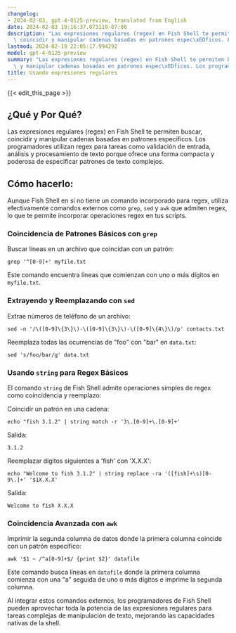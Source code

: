 ```yaml
---
changelog:
- 2024-02-03, gpt-4-0125-preview, translated from English
date: 2024-02-03 19:16:37.073119-07:00
description: "Las expresiones regulares (regex) en Fish Shell te permiten buscar,\
  \ coincidir y manipular cadenas basadas en patrones espec\xEDficos. Los programadores\u2026"
lastmod: 2024-02-19 22:05:17.994292
model: gpt-4-0125-preview
summary: "Las expresiones regulares (regex) en Fish Shell te permiten buscar, coincidir\
  \ y manipular cadenas basadas en patrones espec\xEDficos. Los programadores\u2026"
title: Usando expresiones regulares
---
```


{{< edit_this_page >}}

## ¿Qué y Por Qué?

Las expresiones regulares (regex) en Fish Shell te permiten buscar, coincidir y manipular cadenas basadas en patrones específicos. Los programadores utilizan regex para tareas como validación de entrada, análisis y procesamiento de texto porque ofrece una forma compacta y poderosa de especificar patrones de texto complejos.

## Cómo hacerlo:

Aunque Fish Shell en sí no tiene un comando incorporado para regex, utiliza efectivamente comandos externos como `grep`, `sed` y `awk` que admiten regex, lo que te permite incorporar operaciones regex en tus scripts.

### Coincidencia de Patrones Básicos con `grep`
Buscar líneas en un archivo que coincidan con un patrón:

```fish
grep '^[0-9]+' myfile.txt
```

Este comando encuentra líneas que comienzan con uno o más dígitos en `myfile.txt`.

### Extrayendo y Reemplazando con `sed`
Extrae números de teléfono de un archivo:

```fish
sed -n '/\([0-9]\{3\}\)-\([0-9]\{3\}\)-\([0-9]\{4\}\)/p' contacts.txt
```

Reemplaza todas las ocurrencias de "foo" con "bar" en `data.txt`:

```fish
sed 's/foo/bar/g' data.txt
```

### Usando `string` para Regex Básicos
El comando `string` de Fish Shell admite operaciones simples de regex como coincidencia y reemplazo:

Coincidir un patrón en una cadena:

```fish
echo "fish 3.1.2" | string match -r '3\.[0-9]+\.[0-9]+'
```
Salida:
```
3.1.2
```

Reemplazar dígitos siguientes a 'fish' con 'X.X.X':

```fish
echo "Welcome to fish 3.1.2" | string replace -ra '([fish]+\s)[0-9\.]+' '$1X.X.X'
```
Salida:
```
Welcome to fish X.X.X
```

### Coincidencia Avanzada con `awk`
Imprimir la segunda columna de datos donde la primera columna coincide con un patrón específico:

```fish
awk '$1 ~ /^a[0-9]+$/ {print $2}' datafile
```

Este comando busca líneas en `datafile` donde la primera columna comienza con una "a" seguida de uno o más dígitos e imprime la segunda columna.

Al integrar estos comandos externos, los programadores de Fish Shell pueden aprovechar toda la potencia de las expresiones regulares para tareas complejas de manipulación de texto, mejorando las capacidades nativas de la shell.
